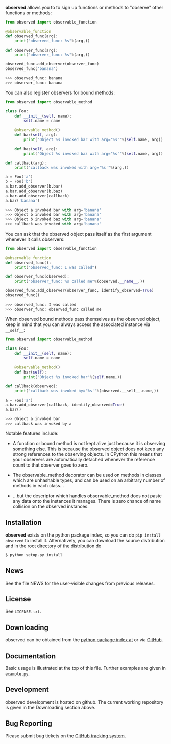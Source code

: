 **observed** allows you to to sign up functions or methods to "observe"
other functions or methods:

```python
from observed import observable_function

@observable_function
def observed_func(arg):
    print("observed_func: %s"%(arg,))

def observer_func(arg):
    print("observer_func: %s"%(arg,))

observed_func.add_observer(observer_func)
observed_func('banana')

>>> observed_func: banana
>>> observer_func: banana
```

You can also register observers for bound methods:

```python
from observed import observable_method

class Foo:
    def __init__(self, name):
        self.name = name
    
    @observable_method()
    def bar(self, arg):
        print("Object %s invoked bar with arg='%s'"%(self.name, arg))

    def baz(self, arg):
        print("Object %s invoked baz with arg='%s'"%(self.name, arg))

def callback(arg):
    print("callback was invoked with arg='%s'"%(arg,))

a = Foo('a')
b = Foo('b')
a.bar.add_observer(b.bar)
a.bar.add_observer(b.baz)
a.bar.add_observer(callback)
a.bar('banana')

>>> Object a invoked bar with arg='banana'
>>> Object b invoked bar with arg='banana'
>>> Object b invoked baz with arg='banana'
>>> callback was invoked with arg='banana'
```

You can ask that the observed object pass itself as the first argument
whenever it calls observers:

```python
from observed import observable_function

@observable_function
def observed_func():
    print("observed_func: I was called")

def observer_func(observed):
    print("observer_func: %s called me"%(observed.__name__,))

observed_func.add_observer(observer_func, identify_observed=True)
observed_func()

>>> observed_func: I was called
>>> observer_func: observed_func called me
```

When observed bound methods pass themselves as the observed object, keep in
mind that you can always access the associated instance via `__self__`:

```python
from observed import observable_method

class Foo:
    def __init__(self, name):
        self.name = name
    
    @observable_method()
    def bar(self):
        print("Object %s invoked bar"%(self.name,))

def callback(observed):
    print("callback was invoked by='%s'"%(observed.__self__.name,))

a = Foo('a')
a.bar.add_observer(callback, identify_observed=True)
a.bar()

>>> Object a invoked bar
>>> callback was invoked by a
```

Notable features include:

* A function or bound method is not kept alive just because it is
  observing something else. This is because the observed object does
  not keep any strong references to the observing objects. In CPython
  this means that your observers are automatically detached whenever the
  reference count to that observer goes to zero.

* The observable_method decorator can be used on methods in classes
  which are unhashable types, and can be used on an arbitrary number of
  methods in each class...

* ...but the descriptor which handles observable_method does not paste
  any data onto the instances it manages. There is zero chance of name
  collision on the observed instances.


## Installation

**observed** exists on the python package index, so you can do
`pip install observed` to install it. Alternatively, you can
download the source distribution and in the root directory of the
distribution do

```
$ python setup.py install
```


## News

See the file NEWS for the user-visible changes from previous releases.


## License

See `LICENSE.txt`.


## Downloading

observed can be obtained from the
[python package index at](https://pypi.python.org/pypi/observed)
or via [GitHub](https://github.com/DanielSank/observed.git).


## Documentation

Basic usage is illustrated at the top of this file. Further examples are
given in `example.py`.


## Development

observed development is hosted on github. The current working repository
is given in the Downloading section above.


## Bug Reporting

Please submit bug tickets on the
[GitHub tracking system](https://github.com/DanielSank/observed/issues).
